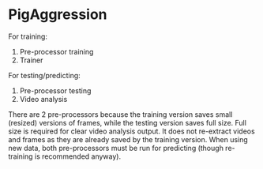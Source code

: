 # PigAggression

For training: 
  1. Pre-processor training
  2. Trainer
 
For testing/predicting:
  1. Pre-processor testing
  2. Video analysis

There are 2 pre-processors because the training version saves small (resized) versions of frames, while the testing version saves full size. 
Full size is required for clear video analysis output. It does not re-extract videos and frames as they are already saved by the training version.
When using new data, both pre-processors must be run for predicting (though re-training is recommended anyway).
